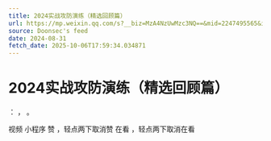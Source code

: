 ```yaml
---
title: 2024实战攻防演练（精选回顾篇）
url: https://mp.weixin.qq.com/s?__biz=MzA4NzUwMzc3NQ==&mid=2247495565&idx=1&sn=4f7ca0e4a5254f2d576efe48b565f89d
source: Doonsec's feed
date: 2024-08-31
fetch_date: 2025-10-06T17:59:34.034871
---
```


# 2024实战攻防演练（精选回顾篇）

：
，
。

视频
小程序
赞
，轻点两下取消赞
在看
，轻点两下取消在看